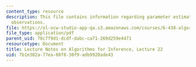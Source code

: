 ```yaml
---
content_type: resource
description: This file contains information regarding parameter estimation from partial
  observations.
file: https://ol-ocw-studio-app-qa.s3.amazonaws.com/courses/6-438-algorithms-for-inference-fall-2014/7b1e302a77ea08f830f9adb9920ade43_MIT6_438F14_Lec22.pdf
file_type: application/pdf
parent_uid: 78c7f9d1-dcdf-dabc-ca71-269d259e4471
resourcetype: Document
title: Lecture Notes on Algorithms for Inference, Lecture 22
uid: 7b1e302a-77ea-08f8-30f9-adb9920ade43
---
```


